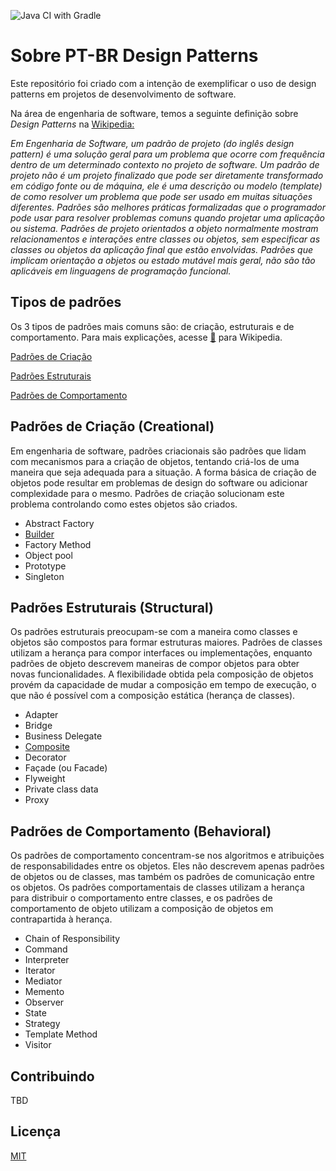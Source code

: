![Java CI with Gradle](https://github.com/rmbraga/pt-br-design-patterns/workflows/Java%20CI%20with%20Gradle/badge.svg?branch=master)
# Sobre PT-BR Design Patterns

Este repositório foi criado com a intenção de exemplificar o uso de design patterns em projetos de desenvolvimento de software.

Na área de engenharia de software, temos a seguinte definição sobre *Design Patterns* na [Wikipedia:](https://pt.wikipedia.org/wiki/Padr%C3%A3o_de_projeto_de_software)

*Em Engenharia de Software, um padrão de projeto (do inglês design pattern) é uma solução geral para um problema que ocorre com frequência dentro de um determinado contexto no projeto de software. Um padrão de projeto não é um projeto finalizado que pode ser diretamente transformado em código fonte ou de máquina, ele é uma descrição ou modelo (template) de como resolver um problema que pode ser usado em muitas situações diferentes. Padrões são melhores práticas formalizadas que o programador pode usar para resolver problemas comuns quando projetar uma aplicação ou sistema. Padrões de projeto orientados a objeto normalmente mostram relacionamentos e interações entre classes ou objetos, sem especificar as classes ou objetos da aplicação final que estão envolvidas. Padrões que implicam orientação a objetos ou estado mutável mais geral, não são tão aplicáveis em linguagens de programação funcional.*


## Tipos de padrões
Os 3 tipos de padrões mais comuns são: de criação, estruturais e de comportamento. Para mais explicações, acesse [:link:](https://pt.wikipedia.org/wiki/Padr%C3%A3o_de_projeto_de_software#Padr%C3%B5es_GoF_('Gang_of_Four')) para Wikipedia.

[Padrões de Criação](#padrões-de-criação-creational)

[Padrões Estruturais](#padrões-estruturais-structural)

[Padrões de Comportamento](#padrões-de-comportamento-behavioral)


## Padrões de Criação (Creational)
Em engenharia de software, padrões criacionais são padrões que lidam com mecanismos para a criação de objetos, tentando criá-los de uma maneira que seja adequada para a situação. A forma básica de criação de objetos pode resultar em problemas de design do software ou adicionar complexidade para o mesmo. Padrões de criação solucionam este problema controlando como estes objetos são criados.

- Abstract Factory
- [Builder](https://github.com/rmbraga/pt-br-design-patterns/tree/master/src/main/java/com/rmbraga/behavioral/builders)
- Factory Method
- Object pool
- Prototype
- Singleton



## Padrões Estruturais (Structural)
Os padrões estruturais preocupam-se com a maneira como classes e objetos são compostos para formar estruturas maiores. Padrões de classes utilizam a herança para compor interfaces ou implementações, enquanto padrões de objeto descrevem maneiras de compor objetos para obter novas funcionalidades. A flexibilidade obtida pela composição de objetos provém da capacidade de mudar a composição em tempo de execução, o que não é possível com a composição estática (herança de classes).

- Adapter
- Bridge
- Business Delegate
- [Composite](https://github.com/rmbraga/pt-br-design-patterns/tree/master/src/main/java/com/rmbraga/structural/composite)
- Decorator
- Façade (ou Facade)
- Flyweight
- Private class data
- Proxy


## Padrões de Comportamento (Behavioral)
Os padrões de comportamento concentram-se nos algoritmos e atribuições de responsabilidades entre os objetos. Eles não descrevem apenas padrões de objetos ou de classes, mas também os padrões de comunicação entre os objetos. Os padrões comportamentais de classes utilizam a herança para distribuir o comportamento entre classes, e os padrões de comportamento de objeto utilizam a composição de objetos em contrapartida à herança.

- Chain of Responsibility
- Command
- Interpreter
- Iterator
- Mediator
- Memento
- Observer
- State
- Strategy
- Template Method
- Visitor

## Contribuindo 
TBD

## Licença
[MIT](https://choosealicense.com/licenses/mit/)


